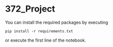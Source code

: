 # 372_Project

You can install the required packages by executing 
```
pip install -r requirements.txt
```
or execute the first line of the notebook.
